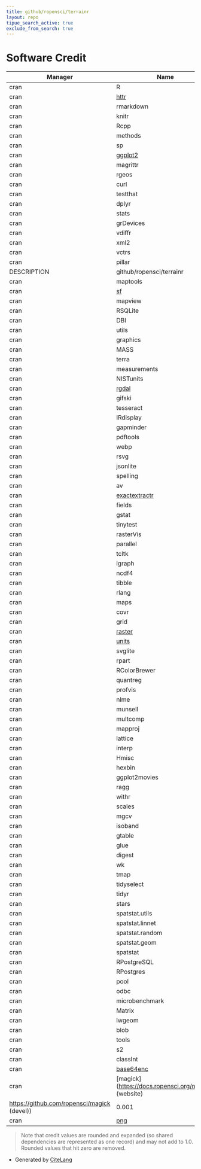 ```yaml
---
title: github/ropensci/terrainr
layout: repo
tipue_search_active: true
exclude_from_search: true
---
```

# Software Credit

|Manager|Name|Credit|
|-------|----|------|
|cran|R|0.244|
|cran|[httr](https://httr.r-lib.org/)|0.11|
|cran|rmarkdown|0.026|
|cran|knitr|0.026|
|cran|Rcpp|0.023|
|cran|methods|0.022|
|cran|sp|0.018|
|cran|[ggplot2](https://ggplot2.tidyverse.org)|0.018|
|cran|magrittr|0.016|
|cran|rgeos|0.016|
|cran|curl|0.014|
|cran|testthat|0.013|
|cran|dplyr|0.013|
|cran|stats|0.012|
|cran|grDevices|0.012|
|cran|vdiffr|0.01|
|cran|xml2|0.01|
|cran|vctrs|0.01|
|cran|pillar|0.01|
|DESCRIPTION|github/ropensci/terrainr|0.01|
|cran|maptools|0.01|
|cran|[sf](https://r-spatial.github.io/sf/)|0.01|
|cran|mapview|0.01|
|cran|RSQLite|0.01|
|cran|DBI|0.01|
|cran|utils|0.01|
|cran|graphics|0.01|
|cran|MASS|0.009|
|cran|terra|0.008|
|cran|measurements|0.008|
|cran|NISTunits|0.008|
|cran|[rgdal](http://rgdal.r-forge.r-project.org)|0.007|
|cran|gifski|0.006|
|cran|tesseract|0.006|
|cran|IRdisplay|0.006|
|cran|gapminder|0.006|
|cran|pdftools|0.006|
|cran|webp|0.006|
|cran|rsvg|0.006|
|cran|jsonlite|0.006|
|cran|spelling|0.006|
|cran|av|0.006|
|cran|[exactextractr](https://isciences.gitlab.io/exactextractr/)|0.006|
|cran|fields|0.006|
|cran|gstat|0.006|
|cran|tinytest|0.006|
|cran|rasterVis|0.006|
|cran|parallel|0.006|
|cran|tcltk|0.006|
|cran|igraph|0.006|
|cran|ncdf4|0.006|
|cran|tibble|0.005|
|cran|rlang|0.005|
|cran|maps|0.005|
|cran|covr|0.005|
|cran|grid|0.005|
|cran|[raster](https://rspatial.org/raster)|0.003|
|cran|[units](https://github.com/r-quantities/units/)|0.003|
|cran|svglite|0.003|
|cran|rpart|0.003|
|cran|RColorBrewer|0.003|
|cran|quantreg|0.003|
|cran|profvis|0.003|
|cran|nlme|0.003|
|cran|munsell|0.003|
|cran|multcomp|0.003|
|cran|mapproj|0.003|
|cran|lattice|0.003|
|cran|interp|0.003|
|cran|Hmisc|0.003|
|cran|hexbin|0.003|
|cran|ggplot2movies|0.003|
|cran|ragg|0.003|
|cran|withr|0.003|
|cran|scales|0.003|
|cran|mgcv|0.003|
|cran|isoband|0.003|
|cran|gtable|0.003|
|cran|glue|0.003|
|cran|digest|0.003|
|cran|wk|0.002|
|cran|tmap|0.002|
|cran|tidyselect|0.002|
|cran|tidyr|0.002|
|cran|stars|0.002|
|cran|spatstat.utils|0.002|
|cran|spatstat.linnet|0.002|
|cran|spatstat.random|0.002|
|cran|spatstat.geom|0.002|
|cran|spatstat|0.002|
|cran|RPostgreSQL|0.002|
|cran|RPostgres|0.002|
|cran|pool|0.002|
|cran|odbc|0.002|
|cran|microbenchmark|0.002|
|cran|Matrix|0.002|
|cran|lwgeom|0.002|
|cran|blob|0.002|
|cran|tools|0.002|
|cran|s2|0.002|
|cran|classInt|0.002|
|cran|[base64enc](http://www.rforge.net/base64enc)|0.001|
|cran|[magick](https://docs.ropensci.org/magick/ (website)
https://github.com/ropensci/magick (devel))|0.001|
|cran|[png](http://www.rforge.net/png/)|0.001|


> Note that credit values are rounded and expanded (so shared dependencies are represented as one record) and may not add to 1.0. Rounded values that hit zero are removed.


- Generated by [CiteLang](https://github.com/vsoch/citelang)
